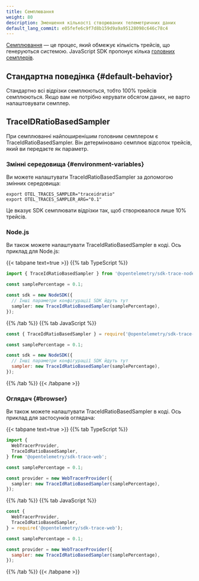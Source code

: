 ```yaml
---
title: Семплювання
weight: 80
description: Зменшення кількості створюваних телеметричних даних
default_lang_commit: e05fefe6c9f7d8b159d9a9a95128098c646c78c4
---
```


[Семплювання](/docs/concepts/sampling/) — це процес, який обмежує кількість трейсів, що генеруються системою. JavaScript SDK пропонує кілька [головних семплерів](/docs/concepts/sampling#head-sampling).

## Стандартна поведінка {#default-behavior}

Стандартно всі відрізки семплюються, тобто 100% трейсів семплюються. Якщо вам не потрібно керувати обсягом даних, не варто налаштовувати семплер.

## TraceIDRatioBasedSampler

При семплюванні найпоширенішим головним семплером є TraceIdRatioBasedSampler. Він детерміновано семплює відсоток трейсів, який ви передаєте як параметр.

### Змінні середовища {#environment-variables}

Ви можете налаштувати TraceIdRatioBasedSampler за допомогою змінних середовища:

```shell
export OTEL_TRACES_SAMPLER="traceidratio"
export OTEL_TRACES_SAMPLER_ARG="0.1"
```

Це вказує SDK семплювати відрізки так, щоб створювалося лише 10% трейсів.

### Node.js

Ви також можете налаштувати TraceIdRatioBasedSampler в коді. Ось приклад для Node.js:

{{< tabpane text=true >}} {{% tab TypeScript %}}

```ts
import { TraceIdRatioBasedSampler } from '@opentelemetry/sdk-trace-node';

const samplePercentage = 0.1;

const sdk = new NodeSDK({
  // Інші параметри конфігурації SDK йдуть тут
  sampler: new TraceIdRatioBasedSampler(samplePercentage),
});
```

{{% /tab %}} {{% tab JavaScript %}}

```js
const { TraceIdRatioBasedSampler } = require('@opentelemetry/sdk-trace-node');

const samplePercentage = 0.1;

const sdk = new NodeSDK({
  // Інші параметри конфігурації SDK йдуть тут
  sampler: new TraceIdRatioBasedSampler(samplePercentage),
});
```

{{% /tab %}} {{< /tabpane >}}

### Оглядач {#browser}

Ви також можете налаштувати TraceIdRatioBasedSampler в коді. Ось приклад для застосунків оглядача:

{{< tabpane text=true >}} {{% tab TypeScript %}}

```ts
import {
  WebTracerProvider,
  TraceIdRatioBasedSampler,
} from '@opentelemetry/sdk-trace-web';

const samplePercentage = 0.1;

const provider = new WebTracerProvider({
  sampler: new TraceIdRatioBasedSampler(samplePercentage),
});
```

{{% /tab %}} {{% tab JavaScript %}}

```js
const {
  WebTracerProvider,
  TraceIdRatioBasedSampler,
} = require('@opentelemetry/sdk-trace-web');

const samplePercentage = 0.1;

const provider = new WebTracerProvider({
  sampler: new TraceIdRatioBasedSampler(samplePercentage),
});
```

{{% /tab %}} {{< /tabpane >}}
